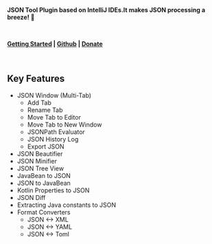**JSON Tool Plugin based on IntelliJ IDEs.It makes JSON processing a breeze! 🚀**

<br/>

**[Getting Started](https://json.memoryzy.cn/overview) | 
[Github](https://github.com/MemoryZy/Json-Assistant) | 
[Donate](https://json.memoryzy.cn/support)**

<br/>

## Key Features
- JSON Window (Multi-Tab)
   - Add Tab
   - Rename Tab
   - Move Tab to Editor
   - Move Tab to New Window
   - JSONPath Evaluator
   - JSON History Log
   - Export JSON
 - JSON Beautifier
 - JSON Minifier
 - JSON Tree View
 - JavaBean to JSON
 - JSON to JavaBean
 - Kotlin Properties to JSON
 - JSON Diff
 - Extracting Java constants to JSON
 - Format Converters
   - JSON <-> XML
   - JSON <-> YAML
   - JSON <-> Toml


<br/>